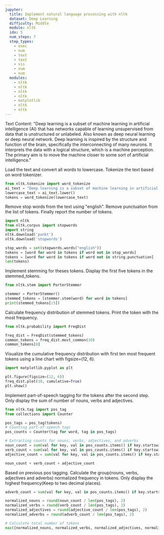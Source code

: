 ```yaml
---
jupyter:
  title: Implement natural language processing with nltk
  dataset: Deep Learning
  difficulty: Middle
  module: nltk
  idx: 5
  num_steps: 7
  step_types:
    - exec
    - num
    - text
    - text
    - vis
    - num
    - num
  modules:
    - nltk
    - nltk
    - nltk
    - nltk
    - matplotlib
    - nltk
    - nltk
---
```


Text Content: "Deep learning is a subset of machine learning in artificial intelligence (AI) that has networks capable of learning unsupervised from data that is unstructured or unlabeled. Also known as deep neural learning or deep neural network. Deep learning is inspired by the structure and function of the brain, specifically the interconnecting of many neurons. It interprets the data with a logical structure, which is a machine perception. The primary aim is to move the machine closer to some sort of artificial intelligence."

Load the text and convert all words to lowercase. Tokenize the text based on word tokenizer.

```python
from nltk.tokenize import word_tokenize
ai_text = "Deep learning is a subset of machine learning in artificial intelligence (AI) that has networks capable of learning unsupervised from data that is unstructured or unlabeled. Also known as deep neural learning or deep neural network. Deep learning is inspired by the structure and function of the brain, specifically the interconnecting of many neurons. It interprets the data with a logical structure, which is a machine perception. The primary aim is to move the machine closer to some sort of artificial intelligence."
lowercase_text = ai_text.lower()
tokens = word_tokenize(lowercase_text)
```

Remove stop words from the text using "english". Remove punctuation from the list of tokens. Finally report the number of tokens.

```python
import nltk
from nltk.corpus import stopwords
import string
nltk.download('punkt')
nltk.download('stopwords')

stop_words = set(stopwords.words("english"))
tokens = [word for word in tokens if word not in stop_words]
tokens = [word for word in tokens if word not in string.punctuation]
len(tokens)
```

Implement stemming for theses tokens. Display the first five tokens in the stemmed_tokens.

```python
from nltk.stem import PorterStemmer

stemmer = PorterStemmer()
stemmed_tokens = [stemmer.stem(word) for word in tokens]
print(stemmed_tokens[:5])
```

Calculate frequency distribution of stemmed tokens. Print the token with the most frequency. 
```python
from nltk.probability import FreqDist

freq_dist = FreqDist(stemmed_tokens)
common_tokens = freq_dist.most_common(10)
common_tokens[0]
```

Visualize the cumulative frequency distribution with first ten most frequent tokens using a line chart with figsize=(12, 6).
```python
import matplotlib.pyplot as plt

plt.figure(figsize=(12, 6))
freq_dist.plot(10, cumulative=True)
plt.show()
```

Implement part-of-speech tagging for the tokens after the second step. Only display the sum of number of nouns, verbs and adjectives.

```python
from nltk.tag import pos_tag
from collections import Counter

pos_tags = pos_tag(tokens)
# Counting part-of-speech tags
pos_counts = Counter(tag for word, tag in pos_tags)

# Extracting counts for nouns, verbs, adjectives, and adverbs
noun_count = sum(val for key, val in pos_counts.items() if key.startswith('N'))
verb_count = sum(val for key, val in pos_counts.items() if key.startswith('V'))
adjective_count = sum(val for key, val in pos_counts.items() if key.startswith('J'))

noun_count + verb_count + adjective_count
```

Based on previous pos tagging. Calculate the group(nouns, verbs, adjectives and adverbs) normalized frequency in tokens. Only display the highest frequency(Keep to two decimal places).


```python
adverb_count = sum(val for key, val in pos_counts.items() if key.startswith('R'))

normalized_nouns = round(noun_count / len(pos_tags), 2)
normalized_verbs = round(verb_count / len(pos_tags), 2)
normalized_adjectives = round(adjective_count / len(pos_tags), 2)
normalized_adverbs = round(adverb_count / len(pos_tags), 2)

# Calculate total number of tokens
max([normalized_nouns, normalized_verbs, normalized_adjectives, normalized_adverbs])
```